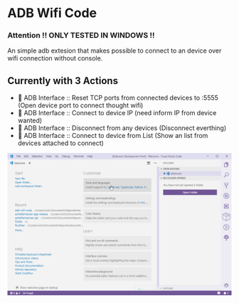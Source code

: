 # ADB Wifi Code

### Attention !! ONLY TESTED IN WINDOWS !!

An simple adb extesion that makes possible to connect to an device over wifi connection without console.


## Currently with 3 Actions 
 * 📱 ADB Interface :: Reset TCP ports from connected devices to :5555 (Open device port to connect thought wifi)
 * 📱 ADB Interface :: Connect to device IP (need inform IP from device wanted)
 * 📱 ADB Interface :: Disconnect from any devices (Disconnect everthing)
 * 📱 ADB Interface :: Connect to device from List (Show an list from devices attached to connect)


![status bar](media/record1.gif)
